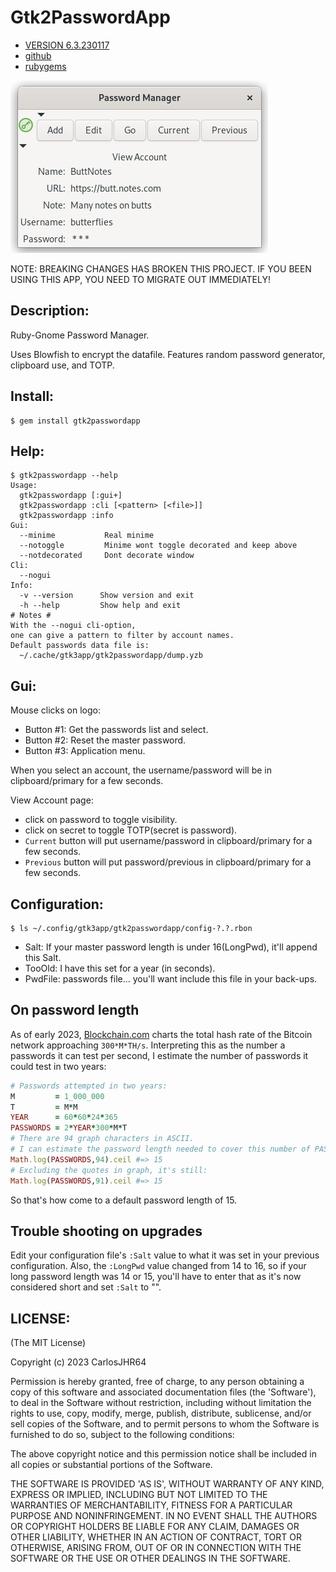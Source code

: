 # Gtk2PasswordApp

* [VERSION 6.3.230117](https://github.com/carlosjhr64/gtk2passwordapp/releases)
* [github](https://github.com/carlosjhr64/gtk2passwordapp)
* [rubygems](https://rubygems.org/gems/gtk2passwordapp)

![gui](test/gui.png)

NOTE: BREAKING CHANGES HAS BROKEN THIS PROJECT.
IF YOU BEEN USING THIS APP, YOU NEED TO MIGRATE OUT IMMEDIATELY!

## Description:

Ruby-Gnome Password Manager.

Uses Blowfish to encrypt the datafile.
Features random password generator, clipboard use, and TOTP.

## Install:
```console
$ gem install gtk2passwordapp
```
## Help:
```console
$ gtk2passwordapp --help
Usage:
  gtk2passwordapp [:gui+]
  gtk2passwordapp :cli [<pattern> [<file>]]
  gtk2passwordapp :info
Gui:
  --minime      	 Real minime
  --notoggle    	 Minime wont toggle decorated and keep above
  --notdecorated	 Dont decorate window
Cli:
  --nogui
Info:
  -v --version   	Show version and exit
  -h --help      	Show help and exit
# Notes #
With the --nogui cli-option,
one can give a pattern to filter by account names.
Default passwords data file is:
  ~/.cache/gtk3app/gtk2passwordapp/dump.yzb
```
## Gui:

Mouse clicks on logo:

+ Button #1: Get the passwords list and select.
+ Button #2: Reset the master password.
+ Button #3: Application menu.

When you select an account,
the username/password will be in clipboard/primary for a few seconds.

View Account page:

* click on password to toggle visibility.
* click on secret to toggle TOTP(secret is password).
* `Current` button will put username/password in clipboard/primary for a few seconds. 
* `Previous` button will put password/previous in clipboard/primary for a few seconds. 

## Configuration:
```console
$ ls ~/.config/gtk3app/gtk2passwordapp/config-?.?.rbon
```
+ Salt:  If your master password length is under 16(LongPwd), it'll append this Salt.
+ TooOld:  I have this set for a year (in seconds).
+ PwdFile:  passwords file... you'll want include this file in your back-ups.

## On password length

As of early 2023,
[Blockchain.com](https://www.blockchain.com/explorer/charts/hash-rate)
charts the total hash rate of the Bitcoin network approaching `300*M*TH/s`.
Interpreting this as the number a passwords it can test per second,
I estimate the number of passwords it could test in two years:
```ruby
# Passwords attempted in two years:
M         = 1_000_000
T         = M*M
YEAR      = 60*60*24*365
PASSWORDS = 2*YEAR*300*M*T
# There are 94 graph characters in ASCII.
# I can estimate the password length needed to cover this number of PASSWORDS:
Math.log(PASSWORDS,94).ceil #=> 15
# Excluding the quotes in graph, it's still:
Math.log(PASSWORDS,91).ceil #=> 15
```
So that's how come to a default password length of 15.

## Trouble shooting on upgrades

Edit your configuration file's `:Salt` value
to what it was set in your previous configuration.
Also, the `:LongPwd` value changed from 14 to 16,
so if your long password length was 14 or 15,
you'll have to enter that as it's now considered short
and set `:Salt` to "".

## LICENSE:

(The MIT License)

Copyright (c) 2023 CarlosJHR64

Permission is hereby granted, free of charge, to any person obtaining
a copy of this software and associated documentation files (the
'Software'), to deal in the Software without restriction, including
without limitation the rights to use, copy, modify, merge, publish,
distribute, sublicense, and/or sell copies of the Software, and to
permit persons to whom the Software is furnished to do so, subject to
the following conditions:

The above copyright notice and this permission notice shall be
included in all copies or substantial portions of the Software.

THE SOFTWARE IS PROVIDED 'AS IS', WITHOUT WARRANTY OF ANY KIND,
EXPRESS OR IMPLIED, INCLUDING BUT NOT LIMITED TO THE WARRANTIES OF
MERCHANTABILITY, FITNESS FOR A PARTICULAR PURPOSE AND NONINFRINGEMENT.
IN NO EVENT SHALL THE AUTHORS OR COPYRIGHT HOLDERS BE LIABLE FOR ANY
CLAIM, DAMAGES OR OTHER LIABILITY, WHETHER IN AN ACTION OF CONTRACT,
TORT OR OTHERWISE, ARISING FROM, OUT OF OR IN CONNECTION WITH THE
SOFTWARE OR THE USE OR OTHER DEALINGS IN THE SOFTWARE.
